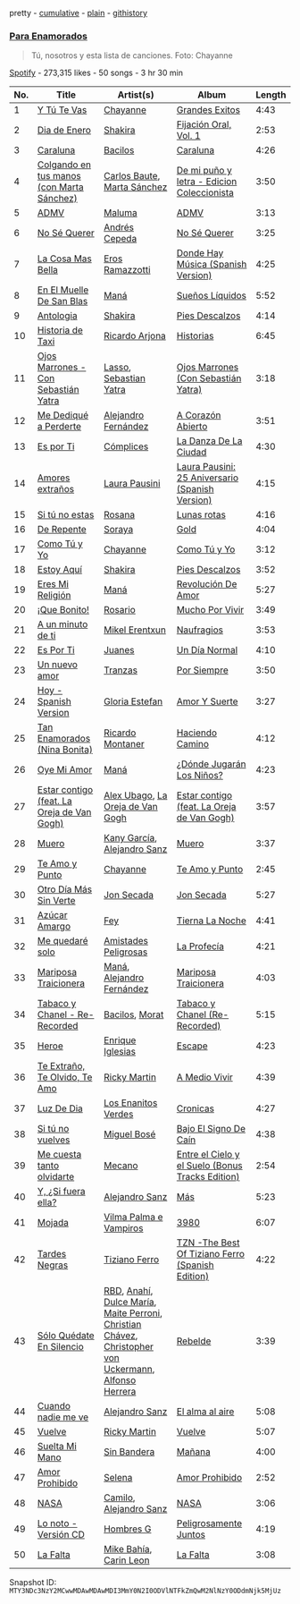 pretty - [cumulative](/playlists/cumulative/37i9dQZF1DXa1S1d38suSz.md) - [plain](/playlists/plain/37i9dQZF1DXa1S1d38suSz) - [githistory](https://github.githistory.xyz/mackorone/spotify-playlist-archive/blob/main/playlists/plain/37i9dQZF1DXa1S1d38suSz)

### [Para Enamorados](https://open.spotify.com/playlist/37i9dQZF1DXa1S1d38suSz)

> Tú, nosotros y esta lista de canciones\. Foto: Chayanne

[Spotify](https://open.spotify.com/user/spotify) - 273,315 likes - 50 songs - 3 hr 30 min

| No. | Title | Artist(s) | Album | Length |
|---|---|---|---|---|
| 1 | [Y Tú Te Vas](https://open.spotify.com/track/7zuwr7YqqpveNtxlKe1vn6) | [Chayanne](https://open.spotify.com/artist/1JbemQ1fPt2YmSLjAFhPBv) | [Grandes Exitos](https://open.spotify.com/album/1HR0VmKYncW4JyMwRCSi9N) | 4:43 |
| 2 | [Dia de Enero](https://open.spotify.com/track/0OEBOJhSObnFuHuasXdt52) | [Shakira](https://open.spotify.com/artist/0EmeFodog0BfCgMzAIvKQp) | [Fijación Oral, Vol\. 1](https://open.spotify.com/album/3zHPYwiMJqa3hTBgk695Ae) | 2:53 |
| 3 | [Caraluna](https://open.spotify.com/track/7DhYjNLksXZhbRQeheAums) | [Bacilos](https://open.spotify.com/artist/1mux8L6xg2Cmrc7k0wQczl) | [Caraluna](https://open.spotify.com/album/2bM009J81OBNisrMbFwBJj) | 4:26 |
| 4 | [Colgando en tus manos \(con Marta Sánchez\)](https://open.spotify.com/track/3UI9I3e1g1y5T3SMfdgfGO) | [Carlos Baute](https://open.spotify.com/artist/3smfreCkyJt7bShaTYpG77), [Marta Sánchez](https://open.spotify.com/artist/368rTiMKMrz3b03az6B14w) | [De mi puño y letra \- Edicion Coleccionista](https://open.spotify.com/album/1cz8fhax6HNiCSE1uuV2Vs) | 3:50 |
| 5 | [ADMV](https://open.spotify.com/track/3eJMSq78dDaFb7VvhNFnq6) | [Maluma](https://open.spotify.com/artist/1r4hJ1h58CWwUQe3MxPuau) | [ADMV](https://open.spotify.com/album/6wUJI0qgwrwiYJhFr53Gaa) | 3:13 |
| 6 | [No Sé Querer](https://open.spotify.com/track/0QnOCHmZ6yH5J0gajW9jf2) | [Andrés Cepeda](https://open.spotify.com/artist/49Z1AvGeUaBSanPaOmplK6) | [No Sé Querer](https://open.spotify.com/album/5mCGmJ3N1H0ARTdBCihqMO) | 3:25 |
| 7 | [La Cosa Mas Bella](https://open.spotify.com/track/1EZypwk0xcj64ZLAglhLs2) | [Eros Ramazzotti](https://open.spotify.com/artist/61J0BktHv7PuP3tjTPYXSX) | [Donde Hay Música \(Spanish Version\)](https://open.spotify.com/album/49oNMRzQcMBCqiz03JOQqq) | 4:25 |
| 8 | [En El Muelle De San Blas](https://open.spotify.com/track/0mvocLIWUnT10znvIXwHGr) | [Maná](https://open.spotify.com/artist/7okwEbXzyT2VffBmyQBWLz) | [Sueños Líquidos](https://open.spotify.com/album/7ydFJUb1tmZPd6p4xIe10V) | 5:52 |
| 9 | [Antologia](https://open.spotify.com/track/0KAqMRUSZwzG3dZLdDA4eH) | [Shakira](https://open.spotify.com/artist/0EmeFodog0BfCgMzAIvKQp) | [Pies Descalzos](https://open.spotify.com/album/3HLngzP9wVd8p3SMDQgyd9) | 4:14 |
| 10 | [Historia de Taxi](https://open.spotify.com/track/005Dlt8Xaz3DkaXiRJgdiS) | [Ricardo Arjona](https://open.spotify.com/artist/0h1zs4CTlU9D2QtgPxptUD) | [Historias](https://open.spotify.com/album/110rZdMmIjA335CehJJkuk) | 6:45 |
| 11 | [Ojos Marrones \- Con Sebastián Yatra](https://open.spotify.com/track/2GQclWZHwE4fMdqShvOPWU) | [Lasso](https://open.spotify.com/artist/3SCOuAxngTC1yGjKMcIPEd), [Sebastian Yatra](https://open.spotify.com/artist/07YUOmWljBTXwIseAUd9TW) | [Ojos Marrones \(Con Sebastián Yatra\)](https://open.spotify.com/album/6KY4FnsrJZWQNjMw0zgDgd) | 3:18 |
| 12 | [Me Dediqué a Perderte](https://open.spotify.com/track/4NUt1fcnO9aQAELBgXq3Kr) | [Alejandro Fernández](https://open.spotify.com/artist/6sq1yF0OZEWA4xoXVKW1L9) | [A Corazón Abierto](https://open.spotify.com/album/1MTvtQtk1V2gqCNxnu5cNA) | 3:51 |
| 13 | [Es por Ti](https://open.spotify.com/track/3NP8zp1RvnblXNsYiZrjd9) | [Cómplices](https://open.spotify.com/artist/4VIU80QkcrMEdKoiWmnWvr) | [La Danza De La Ciudad](https://open.spotify.com/album/44adPKDzweqAm43dx0zyIf) | 4:30 |
| 14 | [Amores extraños](https://open.spotify.com/track/2vT5bweFphLcVvpmZR5PEv) | [Laura Pausini](https://open.spotify.com/artist/2e4nwiX8ZCU09LGLOpeqTH) | [Laura Pausini: 25 Aniversario \(Spanish Version\)](https://open.spotify.com/album/0EXcVDePo397i4Um4vGxGs) | 4:15 |
| 15 | [Si tú no estas](https://open.spotify.com/track/7CX6W4Mf98wMgX0izqRpAl) | [Rosana](https://open.spotify.com/artist/5ttV0N9HvMH3KLqNKcS2M0) | [Lunas rotas](https://open.spotify.com/album/3iZk2FY3YtnSNjx06Ft8Xg) | 4:16 |
| 16 | [De Repente](https://open.spotify.com/track/1eosB5ApmpsOCza1ZrH4gT) | [Soraya](https://open.spotify.com/artist/5enSNzCwMx61gCMv9jaV4Q) | [Gold](https://open.spotify.com/album/5jpQixMcvqrfvcGiUC8f7F) | 4:04 |
| 17 | [Como Tú y Yo](https://open.spotify.com/track/5epkD1MXbSjJTvQexDE3Q9) | [Chayanne](https://open.spotify.com/artist/1JbemQ1fPt2YmSLjAFhPBv) | [Como Tú y Yo](https://open.spotify.com/album/3IsvaEBEofbtXoVRRTK7jT) | 3:12 |
| 18 | [Estoy Aquí](https://open.spotify.com/track/4M1lEbqPzlEw1JYWB6aE7K) | [Shakira](https://open.spotify.com/artist/0EmeFodog0BfCgMzAIvKQp) | [Pies Descalzos](https://open.spotify.com/album/3HLngzP9wVd8p3SMDQgyd9) | 3:52 |
| 19 | [Eres Mi Religión](https://open.spotify.com/track/3NTaEHQg5iVrRRNWlnK4RY) | [Maná](https://open.spotify.com/artist/7okwEbXzyT2VffBmyQBWLz) | [Revolución De Amor](https://open.spotify.com/album/6HrRHewMLfZLSkwJyZgr3V) | 5:27 |
| 20 | [¡Que Bonito!](https://open.spotify.com/track/1MO5KuLnSaY1dlkWGDjHkT) | [Rosario](https://open.spotify.com/artist/05xSLrRgGwm2nCH2SmnNMW) | [Mucho Por Vivir](https://open.spotify.com/album/4lqmri54Jap1lOS7FthZrh) | 3:49 |
| 21 | [A un minuto de ti](https://open.spotify.com/track/7HlULtRMJSTzorUMebka0f) | [Mikel Erentxun](https://open.spotify.com/artist/7thnnayFyJnVOAJrpe5wMC) | [Naufragios](https://open.spotify.com/album/16RM2JFvsvSSSlylWmxhSV) | 3:53 |
| 22 | [Es Por Ti](https://open.spotify.com/track/3b1IQflSLrgzYQPGFzI9cl) | [Juanes](https://open.spotify.com/artist/0UWZUmn7sybxMCqrw9tGa7) | [Un Día Normal](https://open.spotify.com/album/2UJCnSqpR3AIuTvWYZLCp1) | 4:10 |
| 23 | [Un nuevo amor](https://open.spotify.com/track/5SxqIG4rs9hxt0FO8gX5ig) | [Tranzas](https://open.spotify.com/artist/1GfaAWKfZE9hrYS8IqkWKB) | [Por Siempre](https://open.spotify.com/album/6GFfLFXNbp690VCpEgYigS) | 3:50 |
| 24 | [Hoy \- Spanish Version](https://open.spotify.com/track/6shgr1f7nxTMtbeA06H7We) | [Gloria Estefan](https://open.spotify.com/artist/5IFCkqu9J6xdWeYMk5I889) | [Amor Y Suerte](https://open.spotify.com/album/6uSc9Dc9BamGr6GCrwEty3) | 3:27 |
| 25 | [Tan Enamorados \(Nina Bonita\)](https://open.spotify.com/track/5s1iyXPMky0HrAgVViB1L9) | [Ricardo Montaner](https://open.spotify.com/artist/4uoz4FUMvpeyGClFTTDBsD) | [Haciendo Camino](https://open.spotify.com/album/5bnl9ilE3a6GjeIJa662dz) | 4:12 |
| 26 | [Oye Mi Amor](https://open.spotify.com/track/5EJ2THuhAapEIeQOtXUQ0x) | [Maná](https://open.spotify.com/artist/7okwEbXzyT2VffBmyQBWLz) | [¿Dónde Jugarán Los Niños?](https://open.spotify.com/album/2G0I22upYkTLYxfoAHiwBK) | 4:23 |
| 27 | [Estar contigo \(feat\. La Oreja de Van Gogh\)](https://open.spotify.com/track/7G1ZWXlnSXRQ1arx8I60Yd) | [Alex Ubago](https://open.spotify.com/artist/2tY2GFdhH0Wa2VBvsxew5X), [La Oreja de Van Gogh](https://open.spotify.com/artist/4U7lXyKdSf1JbM1aXvsodC) | [Estar contigo \(feat\. La Oreja de Van Gogh\)](https://open.spotify.com/album/23h7gVEPjvnosj6kQsuv2Y) | 3:57 |
| 28 | [Muero](https://open.spotify.com/track/3duR10TJy7FDaAr65xe4v2) | [Kany García](https://open.spotify.com/artist/69UypehHabb68utzfjAVlV), [Alejandro Sanz](https://open.spotify.com/artist/5sUrlPAHlS9NEirDB8SEbF) | [Muero](https://open.spotify.com/album/4qsSC79CFtpK133Ecl1cVz) | 3:37 |
| 29 | [Te Amo y Punto](https://open.spotify.com/track/5cFvInbt4jkAf48cdqhkJc) | [Chayanne](https://open.spotify.com/artist/1JbemQ1fPt2YmSLjAFhPBv) | [Te Amo y Punto](https://open.spotify.com/album/2docoJFd5tY0o9iqbsYhsK) | 2:45 |
| 30 | [Otro Día Más Sin Verte](https://open.spotify.com/track/7i38EXhbFJjF5tGvTsJMmx) | [Jon Secada](https://open.spotify.com/artist/10n1KB2sjTrGdyuC83y8jW) | [Jon Secada](https://open.spotify.com/album/1duV6ATgfQWMvjNyfHmxZL) | 5:27 |
| 31 | [Azúcar Amargo](https://open.spotify.com/track/4Gf68vwxa69hCiXmJ1jvgj) | [Fey](https://open.spotify.com/artist/3uC20p2EoNm5LYtzSVWdkL) | [Tierna La Noche](https://open.spotify.com/album/6okRyANFqFxUmxBcGwRp9Y) | 4:41 |
| 32 | [Me quedaré solo](https://open.spotify.com/track/4I3rLiNr4xgRT5dRpFOltS) | [Amistades Peligrosas](https://open.spotify.com/artist/15FscPIs0VO23BCCMaPglf) | [La Profecía](https://open.spotify.com/album/2k691jOhcg4Hj89qp9OLzY) | 4:21 |
| 33 | [Mariposa Traicionera](https://open.spotify.com/track/5YPyuMfaK6GjdFfRaryJak) | [Maná](https://open.spotify.com/artist/7okwEbXzyT2VffBmyQBWLz), [Alejandro Fernández](https://open.spotify.com/artist/6sq1yF0OZEWA4xoXVKW1L9) | [Mariposa Traicionera](https://open.spotify.com/album/5AjpfcQlEOux0UIPtiYwlt) | 4:03 |
| 34 | [Tabaco y Chanel \- Re\-Recorded](https://open.spotify.com/track/4HDgFMEOyaqsashrPpeAu2) | [Bacilos](https://open.spotify.com/artist/1mux8L6xg2Cmrc7k0wQczl), [Morat](https://open.spotify.com/artist/5C4PDR4LnhZTbVnKWXuDKD) | [Tabaco y Chanel \(Re\-Recorded\)](https://open.spotify.com/album/5icBj9TnIae7ihDILXJfW9) | 5:15 |
| 35 | [Heroe](https://open.spotify.com/track/4AkrkORGjiz7c90mwxAvdW) | [Enrique Iglesias](https://open.spotify.com/artist/7qG3b048QCHVRO5Pv1T5lw) | [Escape](https://open.spotify.com/album/045SvC3Y4s8F4BmgZbZ1yt) | 4:23 |
| 36 | [Te Extraño, Te Olvido, Te Amo](https://open.spotify.com/track/4S1bYWrLOC8smuy8kJzxKQ) | [Ricky Martin](https://open.spotify.com/artist/7slfeZO9LsJbWgpkIoXBUJ) | [A Medio Vivir](https://open.spotify.com/album/4URjPTEl3KRpkzWFTvYmiM) | 4:39 |
| 37 | [Luz De Dia](https://open.spotify.com/track/4pxHBdRmwqhiv2B5zy3KG3) | [Los Enanitos Verdes](https://open.spotify.com/artist/4TK1gDgb7QKoPFlzRrBRgR) | [Cronicas](https://open.spotify.com/album/1IWEksNGjNzgc6aGWZAjV8) | 4:27 |
| 38 | [Si tú no vuelves](https://open.spotify.com/track/1YFBO31kSEYo1DVkjSj8LG) | [Miguel Bosé](https://open.spotify.com/artist/7mWCSSOYqm4E9mB7V4ot6S) | [Bajo El Signo De Caín](https://open.spotify.com/album/3TNVefBL4j3T9Cr7XU232u) | 4:38 |
| 39 | [Me cuesta tanto olvidarte](https://open.spotify.com/track/1w2Nnj1HEUgoOglVRWfZj8) | [Mecano](https://open.spotify.com/artist/5BMgsAFg8rZQc3tqs5BB8G) | [Entre el Cielo y el Suelo \(Bonus Tracks Edition\)](https://open.spotify.com/album/1D4CJeC3gIhwipRwVKihjy) | 2:54 |
| 40 | [Y, ¿Si fuera ella?](https://open.spotify.com/track/1DmlUpnkg4N1VWquSoffF1) | [Alejandro Sanz](https://open.spotify.com/artist/5sUrlPAHlS9NEirDB8SEbF) | [Más](https://open.spotify.com/album/3MfNbOJuFb5H4CjrT49oiI) | 5:23 |
| 41 | [Mojada](https://open.spotify.com/track/5N5sbaoN8UvXw8ngNR9iUk) | [Vilma Palma e Vampiros](https://open.spotify.com/artist/5VQCk9RiLwri99OgOT34kq) | [3980](https://open.spotify.com/album/4tBbxwaTRObiwZL09V3A3W) | 6:07 |
| 42 | [Tardes Negras](https://open.spotify.com/track/0IgtEvYFtZEapMoCcgizGQ) | [Tiziano Ferro](https://open.spotify.com/artist/11TplWqOPQBTmg2eiSLt1m) | [TZN \-The Best Of Tiziano Ferro \(Spanish Edition\)](https://open.spotify.com/album/0Kk7kX25RVvNzkYfyGt8kv) | 4:22 |
| 43 | [Sólo Quédate En Silencio](https://open.spotify.com/track/2RJ1fg4qf2vgZKifTa4HgA) | [RBD](https://open.spotify.com/artist/7cjh6y0V9SsyCrWSXTzwOs), [Anahí](https://open.spotify.com/artist/0TeVa4xdLB8vdzjsvKH6Ri), [Dulce María](https://open.spotify.com/artist/6kaefrHSdAvxhhCVDFTCEL), [Maite Perroni](https://open.spotify.com/artist/6ModsWtBph2rE6zCTVxvZt), [Christian Chávez](https://open.spotify.com/artist/0aMqt2uGLuHj4eI8oXgVzN), [Christopher von Uckermann](https://open.spotify.com/artist/5O8cudluftNZ6PCwRzvYxo), [Alfonso Herrera](https://open.spotify.com/artist/0veZkZPeWoJQ9gt6VAXlkN) | [Rebelde](https://open.spotify.com/album/5wvatwGTc0zWIx3dBQadaj) | 3:39 |
| 44 | [Cuando nadie me ve](https://open.spotify.com/track/7sNpt6AvOvXXZVaqTCFVCu) | [Alejandro Sanz](https://open.spotify.com/artist/5sUrlPAHlS9NEirDB8SEbF) | [El alma al aire](https://open.spotify.com/album/5H3nqNi9L3NaxPG45h3CjJ) | 5:08 |
| 45 | [Vuelve](https://open.spotify.com/track/3OK8WgNRmp4F3ahXe6XX6l) | [Ricky Martin](https://open.spotify.com/artist/7slfeZO9LsJbWgpkIoXBUJ) | [Vuelve](https://open.spotify.com/album/3B7djG7pr1PycUJiWW6NQL) | 5:07 |
| 46 | [Suelta Mi Mano](https://open.spotify.com/track/50xvGsnNmO3k5EtaUBXRRr) | [Sin Bandera](https://open.spotify.com/artist/7xeM7V59cA1X8GKyKKQV87) | [Mañana](https://open.spotify.com/album/5pbMJWLEzbU0HNQBffJyRx) | 4:00 |
| 47 | [Amor Prohibido](https://open.spotify.com/track/1kCewNSs909Xj1naXr36X8) | [Selena](https://open.spotify.com/artist/6IE6z7DcZIT4Ml3Fh5Ivch) | [Amor Prohibido](https://open.spotify.com/album/6iv9WTw1nhNxSsgKaxMp4E) | 2:52 |
| 48 | [NASA](https://open.spotify.com/track/7pt5VZBKEsd4JIQ67DZcnd) | [Camilo](https://open.spotify.com/artist/28gNT5KBp7IjEOQoevXf9N), [Alejandro Sanz](https://open.spotify.com/artist/5sUrlPAHlS9NEirDB8SEbF) | [NASA](https://open.spotify.com/album/3mSoBmP83p0lgfWPB1MkEX) | 3:06 |
| 49 | [Lo noto \- Versión CD](https://open.spotify.com/track/1k3Y0fhjdYKjfPSacDJm0p) | [Hombres G](https://open.spotify.com/artist/60uh2KYYSCqAgJNxcU4DA0) | [Peligrosamente Juntos](https://open.spotify.com/album/7eBwifbtzfdnn9NhcUaC8d) | 4:19 |
| 50 | [La Falta](https://open.spotify.com/track/7Ex9Z4MqgbHNiwQJHnXj0R) | [Mike Bahía](https://open.spotify.com/artist/1phfTBIocBW3UwqcYjaEN6), [Carin Leon](https://open.spotify.com/artist/66ihevNkSYNzRAl44dx6jJ) | [La Falta](https://open.spotify.com/album/6ZEqDHzgAxGE7ZHOk75ZuX) | 3:08 |

Snapshot ID: `MTY3NDc3NzY2MCwwMDAwMDAwMDI3MmY0N2I0ODVlNTFkZmQwM2NlNzY0ODdmNjk5MjUz`
